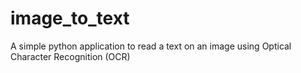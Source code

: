 # image_to_text
A simple python application to read a text on an image using Optical Character Recognition (OCR)
